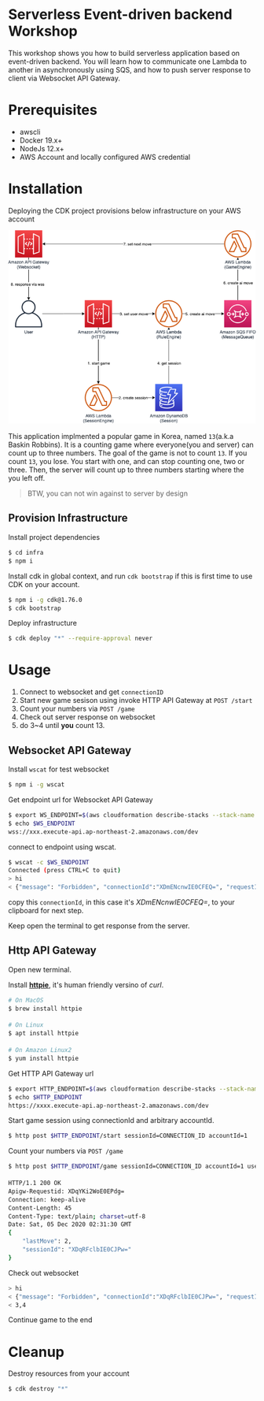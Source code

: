 # Serverless Event-driven backend Workshop

This workshop shows you how to build serverless application based on event-driven backend.
You will learn how to communicate one Lambda to another in asynchronously using SQS,
and how to push server response to client via Websocket API Gateway.

# Prerequisites

- awscli
- Docker 19.x+
- NodeJs 12.x+
- AWS Account and locally configured AWS credential

# Installation

Deploying the CDK project provisions below infrastructure on your AWS account

<img src="img/architecture.png"/>

This application implmented a popular game in Korea, named `13`(a.k.a Baskin Robbins).
It is a counting game where everyone(you and server) can count up to three numbers.
The goal of the game is not to count `13`. If you count `13`, you lose.
You start with one, and can stop counting one, two or three.
Then, the server will count up to three numbers starting where the you left off. 

> BTW, you can not win against to server by design

## Provision Infrastructure

Install project dependencies

```bash
$ cd infra
$ npm i
```

Install cdk in global context,
and run `cdk bootstrap` if this is first time to use CDK on your account.

```bash
$ npm i -g cdk@1.76.0
$ cdk bootstrap
```

Deploy infrastructure

```bash
$ cdk deploy "*" --require-approval never
```

# Usage

1. Connect to websocket and get `connectionID`
2. Start new game sesison using invoke HTTP API Gateway at `POST /start`
3. Count your numbers via `POST /game`
4. Check out server response on websocket
5. do 3~4 until **you** count 13.
## Websocket API Gateway

Install `wscat` for test websocket

```bash
$ npm i -g wscat
```

Get endpoint url for Websocket API Gateway

```bash
$ export WS_ENDPOINT=$(aws cloudformation describe-stacks --stack-name InfraStack --query "Stacks[0].Outputs[?OutputKey=='WsApiUrl'].OutputValue" --output text)
$ echo $WS_ENDPOINT
wss://xxx.execute-api.ap-northeast-2.amazonaws.com/dev
```

connect to endpoint using wscat.

```bash
$ wscat -c $WS_ENDPOINT
Connected (press CTRL+C to quit)
> hi
< {"message": "Forbidden", "connectionId":"XDmENcnwIE0CFEQ=", "requestId":"XDmGEE2RoE0FRdQ="}
```

copy this `connectionId`, in this case it's *XDmENcnwIE0CFEQ=*, to your clipboard for next step.

Keep open the terminal to get response from the server.

## Http API Gateway

Open new terminal.

Install [**httpie**](https://httpie.io/), it's human friendly versino of *curl*.

```bash
# On MacOS
$ brew install httpie

# On Linux
$ apt install httpie

# On Amazon Linux2
$ yum install httpie
```

Get HTTP API Gateway url

```bash
$ export HTTP_ENDPOINT=$(aws cloudformation describe-stacks --stack-name InfraStack --query "Stacks[0].Outputs[?OutputKey=='HttpApiUrl'].OutputValue" --output text)
$ echo $HTTP_ENDPOINT
https://xxxx.execute-api.ap-northeast-2.amazonaws.com/dev
```

Start game session using connectionId and arbitrary accountId.

```bash
$ http post $HTTP_ENDPOINT/start sessionId=CONNECTION_ID accountId=1
```

Count your numbers via `POST /game`

```bash
$ http post $HTTP_ENDPOINT/game sessionId=CONNECTION_ID accountId=1 userMove=1,2

HTTP/1.1 200 OK
Apigw-Requestid: XDqYKi2WoE0EPdg=
Connection: keep-alive
Content-Length: 45
Content-Type: text/plain; charset=utf-8
Date: Sat, 05 Dec 2020 02:31:30 GMT
{
    "lastMove": 2,
    "sessionId": "XDqRFclbIE0CJPw="
}
```

Check out websocket

```bash
> hi
< {"message": "Forbidden", "connectionId":"XDqRFclbIE0CJPw=", "requestId":"XDqROEJuoE0FpCQ="}
< 3,4
```

Continue game to the end

# Cleanup

Destroy resources from your account

```bash
$ cdk destroy "*"
```